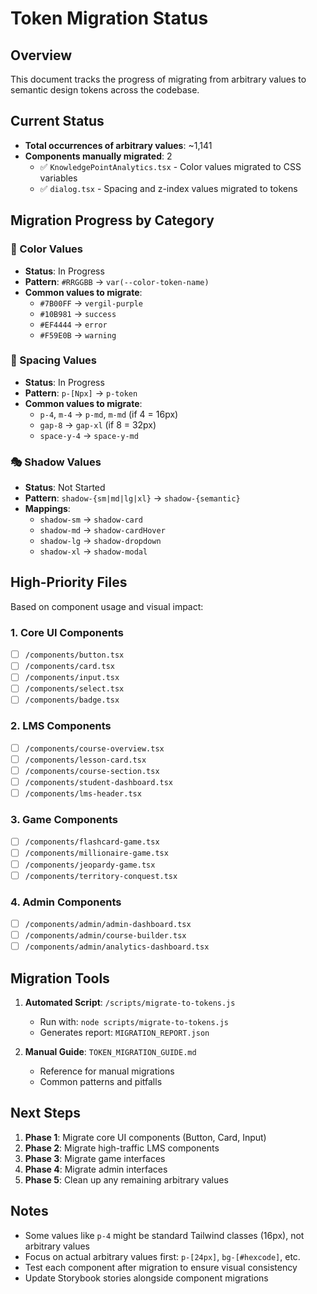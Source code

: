 # Token Migration Status

## Overview

This document tracks the progress of migrating from arbitrary values to semantic design tokens across the codebase.

## Current Status

- **Total occurrences of arbitrary values**: ~1,141
- **Components manually migrated**: 2
  - ✅ `KnowledgePointAnalytics.tsx` - Color values migrated to CSS variables
  - ✅ `dialog.tsx` - Spacing and z-index values migrated to tokens

## Migration Progress by Category

### 🎨 Color Values
- **Status**: In Progress
- **Pattern**: `#RRGGBB` → `var(--color-token-name)`
- **Common values to migrate**:
  - `#7B00FF` → `vergil-purple`
  - `#10B981` → `success`
  - `#EF4444` → `error`
  - `#F59E0B` → `warning`

### 📏 Spacing Values
- **Status**: In Progress
- **Pattern**: `p-[Npx]` → `p-token`
- **Common values to migrate**:
  - `p-4`, `m-4` → `p-md`, `m-md` (if 4 = 16px)
  - `gap-8` → `gap-xl` (if 8 = 32px)
  - `space-y-4` → `space-y-md`

### 🎭 Shadow Values
- **Status**: Not Started
- **Pattern**: `shadow-{sm|md|lg|xl}` → `shadow-{semantic}`
- **Mappings**:
  - `shadow-sm` → `shadow-card`
  - `shadow-md` → `shadow-cardHover`
  - `shadow-lg` → `shadow-dropdown`
  - `shadow-xl` → `shadow-modal`

## High-Priority Files

Based on component usage and visual impact:

### 1. Core UI Components
- [ ] `/components/button.tsx`
- [ ] `/components/card.tsx`
- [ ] `/components/input.tsx`
- [ ] `/components/select.tsx`
- [ ] `/components/badge.tsx`

### 2. LMS Components
- [ ] `/components/course-overview.tsx`
- [ ] `/components/lesson-card.tsx`
- [ ] `/components/course-section.tsx`
- [ ] `/components/student-dashboard.tsx`
- [ ] `/components/lms-header.tsx`

### 3. Game Components
- [ ] `/components/flashcard-game.tsx`
- [ ] `/components/millionaire-game.tsx`
- [ ] `/components/jeopardy-game.tsx`
- [ ] `/components/territory-conquest.tsx`

### 4. Admin Components
- [ ] `/components/admin/admin-dashboard.tsx`
- [ ] `/components/admin/course-builder.tsx`
- [ ] `/components/admin/analytics-dashboard.tsx`

## Migration Tools

1. **Automated Script**: `/scripts/migrate-to-tokens.js`
   - Run with: `node scripts/migrate-to-tokens.js`
   - Generates report: `MIGRATION_REPORT.json`

2. **Manual Guide**: `TOKEN_MIGRATION_GUIDE.md`
   - Reference for manual migrations
   - Common patterns and pitfalls

## Next Steps

1. **Phase 1**: Migrate core UI components (Button, Card, Input)
2. **Phase 2**: Migrate high-traffic LMS components
3. **Phase 3**: Migrate game interfaces
4. **Phase 4**: Migrate admin interfaces
5. **Phase 5**: Clean up any remaining arbitrary values

## Notes

- Some values like `p-4` might be standard Tailwind classes (16px), not arbitrary values
- Focus on actual arbitrary values first: `p-[24px]`, `bg-[#hexcode]`, etc.
- Test each component after migration to ensure visual consistency
- Update Storybook stories alongside component migrations